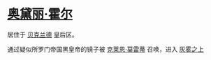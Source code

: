 # [奥黛丽·霍尔](../人物/奥黛丽·霍尔.md)

居住于 [贝克兰德](../地区/贝克兰德.md) 皇后区。

通过疑似所罗门帝国黑皇帝的镜子被 [克莱恩·莫雷蒂](../人物/克莱恩·莫雷蒂.md) 召唤，进入 [灰雾之上](../特殊地点/灰雾之上.md)
